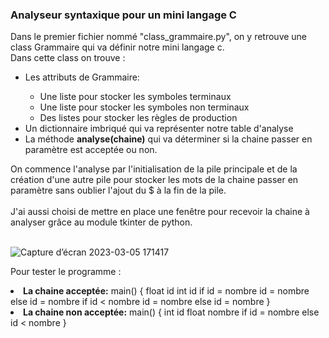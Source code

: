### Analyseur syntaxique pour un mini langage C

Dans le premier fichier nommé "class_grammaire.py", on y retrouve une class Grammaire qui va définir notre mini langage c.
</br>
Dans cette class on trouve :
<ul>
 <li>Les attributs de Grammaire:</li>
 <ul>
   <li> Une liste pour stocker les symboles terminaux</li>
   <li>Une liste pour stocker les symboles non terminaux</li>
   <li> Des listes pour stocker les règles de production</li>
 </ul>
 <li>Un dictionnaire imbriqué qui va représenter notre table d'analyse
 <li>La méthode <strong>analyse(chaine)</strong> qui va déterminer si la  chaine passer en paramètre est acceptée ou non.</li></ul>
 On commence l'analyse par l'initialisation de la pile principale et de la création d'une autre pile pour stocker les mots de la chaine passer en paramètre sans oublier l'ajout du $ à la fin de la pile.
</br>
</br>
J'ai aussi choisi de mettre en place une fenêtre pour recevoir la chaine à analyser grâce au module tkinter de python.
</br>
</br>

![Capture d’écran 2023-03-05 171417](https://user-images.githubusercontent.com/86691120/222972289-4ec73f1a-8aeb-48be-88f2-88914382ed89.png)

Pour tester le programme :
 <li> <strong>La chaine acceptée:</strong> main() { float id int id if id = nombre id = nombre else id = nombre if id < nombre id = nombre else id = nombre }</li>
  <li> <strong>La chaine non acceptée:</strong> main() { int id float nombre if id = nombre else id < nombre }</li>
